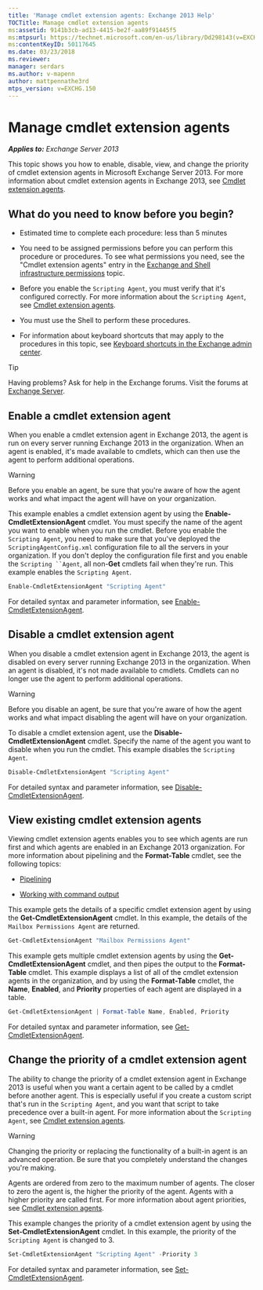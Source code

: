 ```yaml
---
title: 'Manage cmdlet extension agents: Exchange 2013 Help'
TOCTitle: Manage cmdlet extension agents
ms:assetid: 9141b3cb-ad13-4415-be2f-aa89f91445f5
ms:mtpsurl: https://technet.microsoft.com/en-us/library/Dd298143(v=EXCHG.150)
ms:contentKeyID: 50117645
ms.date: 03/23/2018
ms.reviewer: 
manager: serdars
ms.author: v-mapenn
author: mattpennathe3rd
mtps_version: v=EXCHG.150
---
```


# Manage cmdlet extension agents

_**Applies to:** Exchange Server 2013_

This topic shows you how to enable, disable, view, and change the priority of cmdlet extension agents in Microsoft Exchange Server 2013. For more information about cmdlet extension agents in Exchange 2013, see [Cmdlet extension agents](cmdlet-extension-agents-exchange-2013-help.md).

## What do you need to know before you begin?

- Estimated time to complete each procedure: less than 5 minutes

- You need to be assigned permissions before you can perform this procedure or procedures. To see what permissions you need, see the "Cmdlet extension agents" entry in the [Exchange and Shell infrastructure permissions](exchange-and-shell-infrastructure-permissions-exchange-2013-help.md) topic.

- Before you enable the `Scripting Agent`, you must verify that it's configured correctly. For more information about the `Scripting Agent`, see [Cmdlet extension agents](cmdlet-extension-agents-exchange-2013-help.md).

- You must use the Shell to perform these procedures.

- For information about keyboard shortcuts that may apply to the procedures in this topic, see [Keyboard shortcuts in the Exchange admin center](keyboard-shortcuts-in-the-exchange-admin-center-2013-help.md).

> [!TIP]
> Having problems? Ask for help in the Exchange forums. Visit the forums at [Exchange Server](https://go.microsoft.com/fwlink/p/?linkid=60612).

## Enable a cmdlet extension agent

When you enable a cmdlet extension agent in Exchange 2013, the agent is run on every server running Exchange 2013 in the organization. When an agent is enabled, it's made available to cmdlets, which can then use the agent to perform additional operations.

> [!WARNING]
> Before you enable an agent, be sure that you're aware of how the agent works and what impact the agent will have on your organization.

This example enables a cmdlet extension agent by using the **Enable-CmdletExtensionAgent** cmdlet. You must specify the name of the agent you want to enable when you run the cmdlet. Before you enable the `Scripting Agent`, you need to make sure that you've deployed the `ScriptingAgentConfig.xml` configuration file to all the servers in your organization. If you don't deploy the configuration file first and you enable the `Scripting ``Agent`, all non-**Get** cmdlets fail when they're run. This example enables the `Scripting Agent`.

```powershell
Enable-CmdletExtensionAgent "Scripting Agent"
```

For detailed syntax and parameter information, see [Enable-CmdletExtensionAgent](https://technet.microsoft.com/en-us/library/dd335192\(v=exchg.150\)).

## Disable a cmdlet extension agent

When you disable a cmdlet extension agent in Exchange 2013, the agent is disabled on every server running Exchange 2013 in the organization. When an agent is disabled, it's not made available to cmdlets. Cmdlets can no longer use the agent to perform additional operations.

> [!WARNING]
> Before you disable an agent, be sure that you're aware of how the agent works and what impact disabling the agent will have on your organization.

To disable a cmdlet extension agent, use the **Disable-CmdletExtensionAgent** cmdlet. Specify the name of the agent you want to disable when you run the cmdlet. This example disables the `Scripting Agent`.

```powershell
Disable-CmdletExtensionAgent "Scripting Agent"
```

For detailed syntax and parameter information, see [Disable-CmdletExtensionAgent](https://technet.microsoft.com/en-us/library/dd298132\(v=exchg.150\)).

## View existing cmdlet extension agents

Viewing cmdlet extension agents enables you to see which agents are run first and which agents are enabled in an Exchange 2013 organization. For more information about pipelining and the **Format-Table** cmdlet, see the following topics:

- [Pipelining](https://technet.microsoft.com/en-us/library/aa998260\(v=exchg.150\))

- [Working with command output](working-with-command-output-exchange-2013-help.md)

This example gets the details of a specific cmdlet extension agent by using the **Get-CmdletExtensionAgent** cmdlet. In this example, the details of the `Mailbox Permissions Agent` are returned.

```powershell
Get-CmdletExtensionAgent "Mailbox Permissions Agent"
```

This example gets multiple cmdlet extension agents by using the **Get-CmdletExtensionAgent** cmdlet, and then pipes the output to the **Format-Table** cmdlet. This example displays a list of all of the cmdlet extension agents in the organization, and by using the **Format-Table** cmdlet, the **Name**, **Enabled**, and **Priority** properties of each agent are displayed in a table.

```powershell
Get-CmdletExtensionAgent | Format-Table Name, Enabled, Priority
```

For detailed syntax and parameter information, see [Get-CmdletExtensionAgent](https://technet.microsoft.com/en-us/library/dd297946\(v=exchg.150\)).

## Change the priority of a cmdlet extension agent

The ability to change the priority of a cmdlet extension agent in Exchange 2013 is useful when you want a certain agent to be called by a cmdlet before another agent. This is especially useful if you create a custom script that's run in the `Scripting Agent`, and you want that script to take precedence over a built-in agent. For more information about the `Scripting Agent`, see [Cmdlet extension agents](cmdlet-extension-agents-exchange-2013-help.md).

> [!WARNING]
> Changing the priority or replacing the functionality of a built-in agent is an advanced operation. Be sure that you completely understand the changes you're making.

Agents are ordered from zero to the maximum number of agents. The closer to zero the agent is, the higher the priority of the agent. Agents with a higher priority are called first. For more information about agent priorities, see [Cmdlet extension agents](cmdlet-extension-agents-exchange-2013-help.md).

This example changes the priority of a cmdlet extension agent by using the **Set-CmdletExtensionAgent** cmdlet. In this example, the priority of the `Scripting Agent` is changed to 3.

```powershell
Set-CmdletExtensionAgent "Scripting Agent" -Priority 3
```

For detailed syntax and parameter information, see [Set-CmdletExtensionAgent](https://technet.microsoft.com/en-us/library/dd335175\(v=exchg.150\)).
